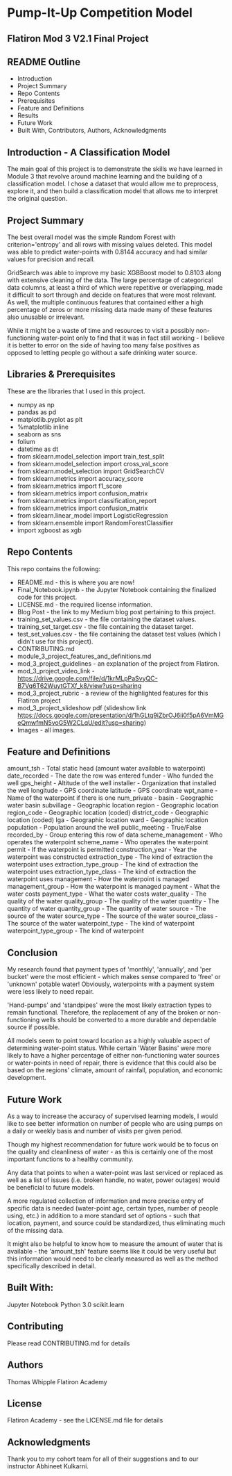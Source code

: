 # Pump-It-Up Competition Model


## Flatiron Mod 3 V2.1 Final Project


## README Outline
* Introduction 
* Project Summary
* Repo Contents
* Prerequisites
* Feature and Definitions
* Results
* Future Work
* Built With, Contributors, Authors, Acknowledgments


## Introduction - A Classification Model
The main goal of this project is to demonstrate the skills we have learned in Module 3 that revolve around machine learning and the building of a classification model. I chose a dataset that would allow me to preprocess, explore it, and then build a classification model that allows me to interpret the original question. 


## Project Summary
The best overall model was the simple Random Forest with criterion='entropy' and all rows with missing values deleted. This model was able to predict water-points with 0.8144 accuracy and had similar values for precision and recall.

GridSearch was able to improve my basic XGBBoost model to 0.8103 along with extensive cleaning of the data. The large percentage of categorical data columns, at least a third of which were repetitive or overlapping, made it difficult to sort through and decide on features that were most relevant. As well, the multiple continuous features that contained either a high percentage of zeros or more missing data made many of these features also unusable or irrelevant.

While it might be a waste of time and resources to visit a possibly non-functioning water-point only to find that it was in fact still working - I believe it is better to error on the side of having too many false positives as opposed to letting people go without a safe drinking water source.


## Libraries & Prerequisites
These are the libraries that I used in this project.
* numpy as np
* pandas as pd
* matplotlib.pyplot as plt
* %matplotlib inline
* seaborn as sns
* folium
* datetime as dt
* from sklearn.model_selection import train_test_split 
* from sklearn.model_selection import cross_val_score
* from sklearn.model_selection import GridSearchCV
* from sklearn.metrics import accuracy_score 
* from sklearn.metrics import f1_score 
* from sklearn.metrics import confusion_matrix 
* from sklearn.metrics import classification_report
* from sklearn.metrics import confusion_matrix
* from sklearn.linear_model import LogisticRegression
* from sklearn.ensemble import RandomForestClassifier
* import xgboost as xgb


## Repo Contents
This repo contains the following:
* README.md - this is where you are now!
* Final_Notebook.ipynb - the Jupyter Notebook containing the finalized code for this project.
* LICENSE.md - the required license information.
* Blog Post - the link to my Medium blog post pertaining to this project.
* training_set_values.csv - the file containing the dataset values.
* training_set_target.csv - the file containing the dataset target.
* test_set_values.csv - the file containing the dataset test values (which I didn't use for this project).
* CONTRIBUTING.md 
* module_3_project_features_and_definitions.md
* mod_3_project_guidelines - an explanation of the project from Flatiron.
* mod_3_project_video_link - https://drive.google.com/file/d/1krMLpPaSvyQC-B7Vq6T62WuytGTXf_k8/view?usp=sharing
* mod_3_project_rubric - a review of the highlighted features for this Flatiron project
* mod_3_project_slideshow pdf 
 (slideshow link https://docs.google.com/presentation/d/1hGLtq9iZbrOJ6ii0f5pA6VmMGeQmwfmN5voG5W2CLqU/edit?usp=sharing)
* Images - all images.


## Feature and Definitions
amount_tsh - Total static head (amount water available to waterpoint)
date_recorded - The date the row was entered
funder - Who funded the well
gps_height - Altitude of the well
installer - Organization that installed the well
longitude - GPS coordinate
latitude - GPS coordinate
wpt_name - Name of the waterpoint if there is one
num_private - 
basin - Geographic water basin
subvillage - Geographic location
region - Geographic location
region_code - Geographic location (coded)
district_code - Geographic location (coded)
lga - Geographic location
ward - Geographic location
population - Population around the well
public_meeting - True/False
recorded_by - Group entering this row of data
scheme_management - Who operates the waterpoint
scheme_name - Who operates the waterpoint
permit - If the waterpoint is permitted
construction_year - Year the waterpoint was constructed
extraction_type - The kind of extraction the waterpoint uses
extraction_type_group - The kind of extraction the waterpoint uses
extraction_type_class - The kind of extraction the waterpoint uses
management - How the waterpoint is managed
management_group - How the waterpoint is managed
payment - What the water costs
payment_type - What the water costs
water_quality - The quality of the water
quality_group - The quality of the water
quantity - The quantity of water
quantity_group - The quantity of water
source - The source of the water
source_type - The source of the water
source_class - The source of the water
waterpoint_type - The kind of waterpoint
waterpoint_type_group - The kind of waterpoint


## Conclusion
My research found that payment types of 'monthly', 'annually', and 'per bucket' were the most efficient - which makes sense compared to 'free' or 'unknown' potable water! Obviously, waterpoints with a payment system were less likely to need repair.

'Hand-pumps' and 'standpipes' were the most likely extraction types to remain functional. Therefore, the replacement of any of the broken or non-functioning wells should be converted to a more durable and dependable source if possible.

All models seem to point toward location as a highly valuable aspect of determining water-point status. While certain 'Water Basins' were more likely to have a higher percentage of either non-functioning water sources or water-points in need of repair, there is evidence that this could also be based on the regions' climate, amount of rainfall, population, and economic development.


## Future Work
As a way to increase the accuracy of supervised learning models, I would like to see better information on number of people who are using pumps on a daily or weekly basis and number of visits per given period.

Though my highest recommendation for future work would be to focus on the quality and cleanliness of water - as this is certainly one of the most important functions to a healthy community.

Any data that points to when a water-point was last serviced or replaced as well as a list of issues (i.e. broken handle, no water, power outages) would be beneficial to future models.

A more regulated collection of information and more precise entry of specific data is needed (water-point age, certain types, number of people using, etc.) in addition to a more standard set of options - such that location, payment, and source could be standardized, thus eliminating much of the missing data.

It might also be helpful to know how to measure the amount of water that is available - the 'amount_tsh' feature seems like it could be very useful but this information would need to be clearly measured as well as the method specifically described in detail.


## Built With:
Jupyter Notebook
Python 3.0
scikit.learn

## Contributing
Please read CONTRIBUTING.md for details

## Authors
Thomas Whipple
Flatiron Academy

## License
Flatiron Academy - see the LICENSE.md file for details

## Acknowledgments
Thank you to my cohort team for all of their suggestions and to our instructor Abhineet Kulkarni.

